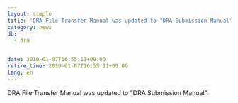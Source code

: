 ```yaml
---
layout: simple
title: 'DRA File Transfer Manual was updated to "DRA Submission Manual"'
category: news
db:
  - dra


date: 2010-01-07T16:55:11+09:00
retire_time: 2010-01-07T16:55:11+09:00
lang: en
---
```


DRA File Transfer Manual was updated to "DRA Submission Manual".
